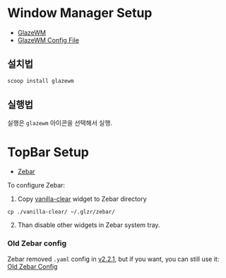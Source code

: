 # Window Manager Setup

- [GlazeWM](https://github.com/glzr-io/glazewm)
- [GlazeWM Config File](./config.yaml)

## 설치법

```powershell
scoop install glazewm
```

## 실행법

실행은 `glazewm` 아이콘을 선택해서 실행.

# TopBar Setup

- [Zebar](https://github.com/glzr-io/zebar)

To configure Zebar:

1. Copy [vanilla-clear](./vanilla-clear) widget to Zebar directory

```
cp ./vanilla-clear/ ~/.glzr/zebar/
```

2. Than disable other widgets in Zebar system tray.

### Old Zebar config

Zebar removed `.yaml` config in [v2.2.1](https://github.com/glzr-io/zebar/releases/tag/v2.2.1), but if you want, you can still use it: [Old Zebar Config](./zebar-config.yaml)